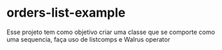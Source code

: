 # orders-list-example
Esse projeto tem como objetivo criar uma classe que se comporte como uma sequencia, faça uso de listcomps e Walrus operator
